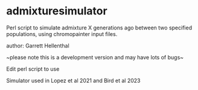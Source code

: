 # admixturesimulator
Perl script to simulate admixture X generations ago between two specified populations, using chromopainter input files. 

author: Garrett Hellenthal

~please note this is a development version and may have lots of bugs~

Edit perl script to use

Simulator used in Lopez et al 2021 and Bird et al 2023


